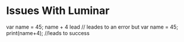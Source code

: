 # Issues With Luminar

var name = 45; name + 4 lead // leades to an error
but var name = 45; print(name+4); //leads to success

